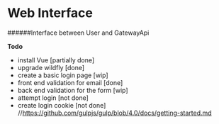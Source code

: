 # Web Interface
######Interface between User and GatewayApi

**Todo**
- install Vue [partially done]
- upgrade wildfly [done]
- create a basic login page [wip]
- front end validation for email [done]
- back end validation for the form [wip]
- attempt login [not done]
- create login cookie [not done]
//https://github.com/gulpjs/gulp/blob/4.0/docs/getting-started.md
